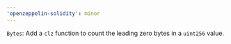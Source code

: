 ```yaml
---
'openzeppelin-solidity': minor
---
```


`Bytes`: Add a `clz` function to count the leading zero bytes in a `uint256` value.
